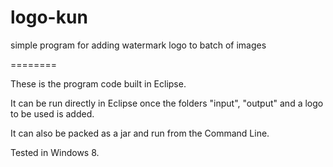 logo-kun
========

simple program for adding watermark logo to batch of images

========

These is the program code built in Eclipse. 

It can be run directly in Eclipse once the folders "input", "output" and a logo to be used is added. 

It can also be packed as a jar and run from the Command Line. 

Tested in Windows 8.
